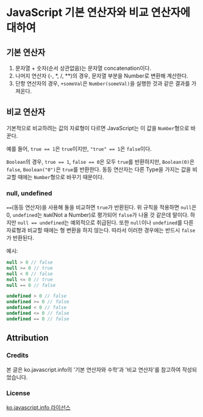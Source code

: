# JavaScript 기본 연산자와 비교 연산자에 대하여

## 기본 연산자

1. 문자열 + 숫자(순서 상관없음)는 문자열 concatenation이다.
2. 나머지 연산자 (-, *, /, **)의 경우, 문자열 부분을 Number로 변환해 계산한다.
3. 단항 연산자의 경우, `+someVal`은 `Number(someVal)`을 실행한 것과 같은 결과를 가져온다.

## 비교 연산자

기본적으로 비교하려는 값의 자료형이 다르면 JavaScript는 이 값을 `Number`형으로 바꾼다.

예를 들어, `true == 1`은 `true`이지만, `"true" == 1`은 `false`이다.

`Boolean`의 경우, `true == 1`, `false == 0`은 모두 `true`를 반환하지만, `Boolean(0)`은 `false`, `Boolean("0")`은 `true`를 반환한다. 동등 연산자는 다른 Type을 가지는 값을 비교할 때에는 `Number`형으로 바꾸기 때문이다.

### null, undefined

`==`(동등 연산자)을 사용해 둘을 비교하면 `true`가 반환된다. 위 규칙을 적용하면 `null`은 0, `undefined`는 `NaN`(Not a Number)로 평가되어 `false`가 나올 것 같은데 말이다. 하지만 `null == undefined`는 예외적으로 취급된다. 또한 `null`이나 `undefined`를 다른 자료형과 비교할 때에는 형 변환을 하지 않는다. 따라서 이러한 경우에는 반드시 `false`가 반환된다.

예시:

```javascript
null > 0 // false
null >= 0 // true
null < 0 // false
null <= 0 // true
null == 0 // false

undefined > 0 // false
undefined >= 0 // false
undefined < 0 // false
undefined <= 0 // false
undefined == 0 // false
```

## Attribution

### Credits

본 글은 ko.javascript.info의 '기본 연산자와 수학'과 '비교 연산자'를 참고하여 작성되었습니다.

### License

[ko.javascript.info 라이선스](https://github.com/javascript-tutorial/ko.javascript.info/blob/master/LICENSE.md)

